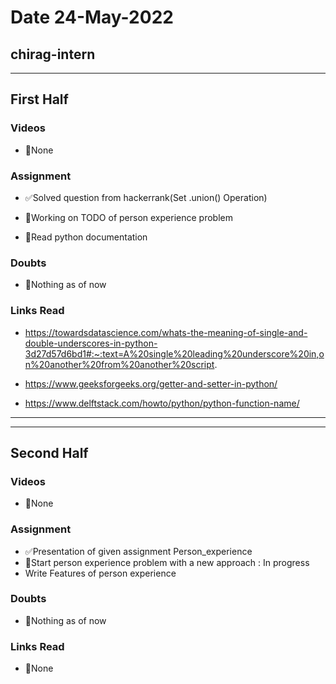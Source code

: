 # Date 24-May-2022

## chirag-intern

<hr>

## First Half

### Videos

- 🚫None

### Assignment

- ✅Solved question from hackerrank(Set .union() Operation)

- 🔄Working on TODO of person experience problem
- 🔄Read python documentation

### Doubts

- 🚫Nothing as of now

### Links Read

- https://towardsdatascience.com/whats-the-meaning-of-single-and-double-underscores-in-python-3d27d57d6bd1#:~:text=A%20single%20leading%20underscore%20in,on%20another%20from%20another%20script.

- https://www.geeksforgeeks.org/getter-and-setter-in-python/

- https://www.delftstack.com/howto/python/python-function-name/

<hr>
<hr>

## Second Half

### Videos

- 🚫None

### Assignment

- ✅Presentation of given assignment Person_experience
- 🔄Start person experience problem with a new approach : In progress
- Write Features of person experience

### Doubts

- 🚫Nothing as of now

### Links Read

- 🚫None
